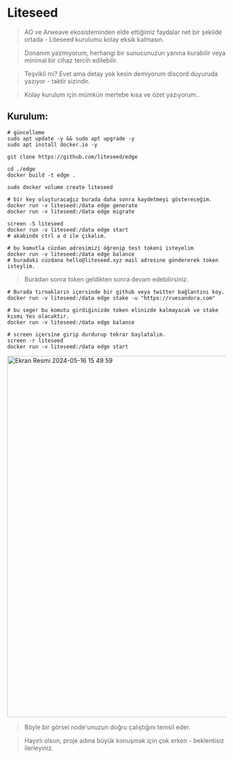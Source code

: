 # Liteseed

> AO ve Arweave ekosisteminden elde ettiğimiz faydalar net bir şekilde ortada - Liteseed kurulumu kolay eksik kalmasın.

> Donanım yazmıyorum, herhangi bir sunucunuzun yanına kurabilir veya minimal bir cihaz tercih edilebilir.

> Teşvikli mi? Evet ama detay yok kesin demiyorum discord duyuruda yazıyor - taktir sizindir.

> Kolay kurulum için mümkün mertebe kısa ve özet yazıyorum..

## Kurulum:
```console
# güncelleme
sudo apt update -y && sudo apt upgrade -y
sudo apt install docker.io -y

git clone https://github.com/liteseed/edge

cd ./edge
docker build -t edge .

sudo docker volume create liteseed

# bir key oluşturacağız burada daha sonra kaydetmeyi göstereceğim.
docker run -v liteseed:/data edge generate
docker run -v liteseed:/data edge migrate

screen -S liteseed
docker run -v liteseed:/data edge start
# akabinde ctrl a d ile çıkalım.

# bu komutla cüzdan adresimizi öğrenip test tokeni isteyelim
docker run -v liteseed:/data edge balance
# buradaki cüzdana hello@liteseed.xyz mail adresıne göndererek token isteylim.
```

> Buradan sonra token geldikten sonra devam edebilirsiniz.


```console
# Burada tırnakların içersinde bir github veya twitter bağlantını koy.
docker run -v liteseed:/data edge stake -u "https://ruesandora.com"

# bu seger bu komutu girdiğinizde token elinizde kalmayacak ve stake kısmı Yes olacaktır.
docker run -v liteseed:/data edge balance

# screen içersine girip durdurup tekrar başlatalım.
screen -r liteseed
docker run -v liteseed:/data edge start
```

<img width="832" alt="Ekran Resmi 2024-05-16 15 49 59" src="https://github.com/ruesandora/Liteseed/assets/101149671/f684c11b-6c78-46c9-927e-40904e9eedf4">

> Böyle bir görsel node'unuzun doğru çalıştığını temsil eder.

> Hayırlı olsun, proje adına büyük konuşmak için çok erken - beklentisiz ilerleyiniz.


